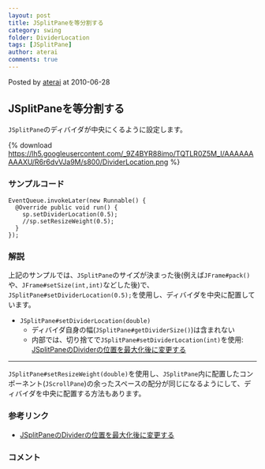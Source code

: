 ```yaml
---
layout: post
title: JSplitPaneを等分割する
category: swing
folder: DividerLocation
tags: [JSplitPane]
author: aterai
comments: true
---
```


Posted by [aterai](http://terai.xrea.jp/aterai.html) at 2010-06-28

## JSplitPaneを等分割する
`JSplitPane`のディバイダが中央にくるように設定します。

{% download https://lh5.googleusercontent.com/_9Z4BYR88imo/TQTLR0Z5M_I/AAAAAAAAAXU/R6r6dvVJa9M/s800/DividerLocation.png %}

### サンプルコード
<pre class="prettyprint"><code>EventQueue.invokeLater(new Runnable() {
  @Override public void run() {
    sp.setDividerLocation(0.5);
    //sp.setResizeWeight(0.5);
  }
});
</code></pre>

### 解説
上記のサンプルでは、`JSplitPane`のサイズが決まった後(例えば`JFrame#pack()`や、`JFrame#setSize(int,int)`などした後)で、`JSplitPane#setDividerLocation(0.5);`を使用し、ディバイダを中央に配置しています。

- `JSplitPane#setDividerLocation(double)`
    - ディバイダ自身の幅(`JSplitPane#getDividerSize()`)は含まれない
    - 内部では、切り捨てで`JSplitPane#setDividerLocation(int)`を使用: [JSplitPaneのDividerの位置を最大化後に変更する](http://terai.xrea.jp/Swing/DividerSplitRatio.html)

<!-- dummy comment line for breaking list -->

- - - -
`JSplitPane#setResizeWeight(double)`を使用し、`JSplitPane`内に配置したコンポーネント(`JScrollPane`)の余ったスペースの配分が同じになるようにして、ディバイダを中央に配置する方法もあります。

### 参考リンク
- [JSplitPaneのDividerの位置を最大化後に変更する](http://terai.xrea.jp/Swing/DividerSplitRatio.html)

<!-- dummy comment line for breaking list -->

### コメント
